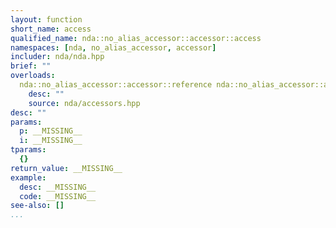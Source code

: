 ```yaml
---
layout: function
short_name: access
qualified_name: nda::no_alias_accessor::accessor::access
namespaces: [nda, no_alias_accessor, accessor]
includer: nda/nda.hpp
brief: ""
overloads:
  nda::no_alias_accessor::accessor::reference nda::no_alias_accessor::accessor::access(nda::no_alias_accessor::accessor::pointer p, std::ptrdiff_t i) noexcept:
    desc: ""
    source: nda/accessors.hpp
desc: ""
params:
  p: __MISSING__
  i: __MISSING__
tparams:
  {}
return_value: __MISSING__
example:
  desc: __MISSING__
  code: __MISSING__
see-also: []
...
```


